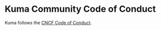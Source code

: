 <!-- Synced from kumahq/.github update lifecycle action (and remove this comment) to stop syncing -->

# Kuma Community Code of Conduct

Kuma follows the [CNCF Code of Conduct](https://github.com/cncf/foundation/blob/master/code-of-conduct.md).

